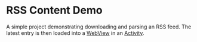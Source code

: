 RSS Content Demo
================
A simple project demonstrating downloading and parsing an RSS feed. The latest entry is then loaded into a [WebView](http://developer.android.com/reference/android/webkit/WebView.html) in an [Activity](http://developer.android.com/reference/android/app/Activity.html).